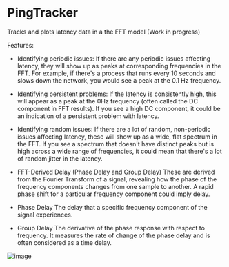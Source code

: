 # PingTracker
Tracks and plots latency data in a the FFT model (Work in progress)

Features:
- Identifying periodic issues: If there are any periodic issues affecting latency, they will show up as peaks at corresponding frequencies in the FFT. For example, if there's a process that runs every 10 seconds and slows down the network, you would see a peak at the 0.1 Hz frequency.

- Identifying persistent problems: If the latency is consistently high, this will appear as a peak at the 0Hz frequency (often called the DC component in FFT results). If you see a high DC component, it could be an indication of a persistent problem with latency.

- Identifying random issues: If there are a lot of random, non-periodic issues affecting latency, these will show up as a wide, flat spectrum in the FFT. If you see a spectrum that doesn't have distinct peaks but is high across a wide range of frequencies, it could mean that there's a lot of random jitter in the latency.

- FFT-Derived Delay (Phase Delay and Group Delay)
These are derived from the Fourier Transform of a signal, revealing how the phase of the frequency components changes from one sample to another.
A rapid phase shift for a particular frequency component could imply delay. 

- Phase Delay
The delay that a specific frequency component of the signal experiences.

- Group Delay
The derivative of the phase response with respect to frequency. It measures the rate of change of the phase delay and is often considered as a time delay.


![image](https://github.com/TheBarret/PingTracker/assets/25234371/1e0a1f4a-4a5c-4f72-a98e-c5d4a9f576c9)
